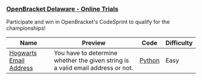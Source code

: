 
### [OpenBracket Delaware - Online Trials](https://www.hackerrank.com/contests/openbracket-2017)
Participate and win in OpenBracket's CodeSprint to qualify for the championships!


Name | Preview | Code | Difficulty
---- | ------- | ---- | ----------
[Hogwarts Email Address](https://www.hackerrank.com/challenges/because-owlery-is-too-lazy)|You have to determine whether the given string is a valid email address or not.|[Python](because-owlery-is-too-lazy.py)|Easy

